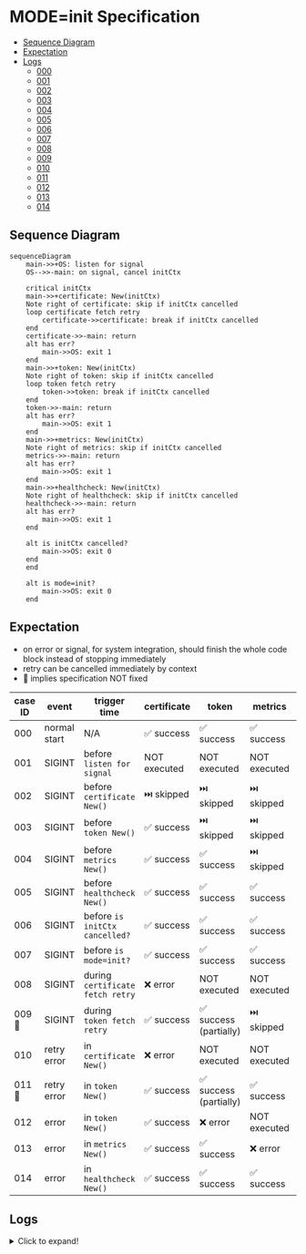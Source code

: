 # MODE=init Specification

- [Sequence Diagram](#sequence-diagram)
- [Expectation](#expectation)
- [Logs](#logs)
  - [000](#000)
  - [001](#001)
  - [002](#002)
  - [003](#003)
  - [004](#004)
  - [005](#005)
  - [006](#006)
  - [007](#007)
  - [008](#008)
  - [009](#009)
  - [010](#010)
  - [011](#011)
  - [012](#012)
  - [013](#013)
  - [014](#014)

## Sequence Diagram

```mermaid
sequenceDiagram
    main->>+OS: listen for signal
    OS-->>-main: on signal, cancel initCtx

    critical initCtx
    main->>+certificate: New(initCtx)
    Note right of certificate: skip if initCtx cancelled
    loop certificate fetch retry
        certificate->>certificate: break if initCtx cancelled
    end
    certificate->>-main: return
    alt has err?
        main->>OS: exit 1
    end
    main->>+token: New(initCtx)
    Note right of token: skip if initCtx cancelled
    loop token fetch retry
        token->>token: break if initCtx cancelled
    end
    token->>-main: return
    alt has err?
        main->>OS: exit 1
    end
    main->>+metrics: New(initCtx)
    Note right of metrics: skip if initCtx cancelled
    metrics->>-main: return
    alt has err?
        main->>OS: exit 1
    end
    main->>+healthcheck: New(initCtx)
    Note right of healthcheck: skip if initCtx cancelled
    healthcheck->>-main: return
    alt has err?
        main->>OS: exit 1
    end

    alt is initCtx cancelled?
        main->>OS: exit 0
    end
    end

    alt is mode=init?
        main->>OS: exit 0
    end
```

## Expectation



- on error or signal, for system integration, should finish the whole code block instead of stopping immediately
- retry can be cancelled immediately by context
- 🌟 implies specification NOT fixed



| case ID | event        | trigger time                     | certificate  | token                 | metrics      | healthcheck  | exit code |
| ------- | ------------ | -------------------------------- | ------------ | --------------------- | ------------ | ------------ | --------- |
| 000     | normal start | N/A                              | ✅ success    | ✅ success             | ✅ success    | ✅ success    | 0         |
| 001     | SIGINT       | before `listen for signal`       | NOT executed | NOT executed          | NOT executed | NOT executed | 2         |
| 002     | SIGINT       | before `certificate New()`       | ⏭️ skipped    | ⏭️ skipped             | ⏭️ skipped    | ⏭️ skipped    | 0         |
| 003     | SIGINT       | before `token New()`             | ✅ success    | ⏭️ skipped             | ⏭️ skipped    | ⏭️ skipped    | 0         |
| 004     | SIGINT       | before `metrics New()`           | ✅ success    | ✅ success             | ⏭️ skipped    | ⏭️ skipped    | 0         |
| 005     | SIGINT       | before `healthcheck New()`       | ✅ success    | ✅ success             | ✅ success    | ⏭️ skipped    | 0         |
| 006     | SIGINT       | before `is initCtx cancelled?`   | ✅ success    | ✅ success             | ✅ success    | ✅ success    | 0         |
| 007     | SIGINT       | before `is mode=init?`           | ✅ success    | ✅ success             | ✅ success    | ✅ success    | 0         |
| 008     | SIGINT       | during `certificate fetch retry` | ❌ error      | NOT executed          | NOT executed | NOT executed | 1         |
| 009 🌟   | SIGINT       | during `token fetch retry`       | ✅ success    | ✅ success (partially) | ⏭️ skipped    | ⏭️ skipped    | 0         |
| 010     | retry error  | in  `certificate New()`          | ❌ error      | NOT executed          | NOT executed | NOT executed | 1         |
| 011 🌟   | retry error  | in  `token New()`                | ✅ success    | ✅ success (partially) | ✅ success    | ✅ success    | 0         |
| 012     | error        | in  `token New()`                | ✅ success    | ❌ error               | NOT executed | NOT executed | 1         |
| 013     | error        | in  `metrics New()`              | ✅ success    | ✅ success             | ❌ error      | NOT executed | 1         |
| 014     | error        | in  `healthcheck New()`          | ✅ success    | ✅ success             | ✅ success    | ❌ error      | 1         |

## Logs

<details>
<summary>Click to expand!</summary>

### 000

```text
...
INFO[2024-03-14T00:09:43+09:00] [New Role Certificate] Subject: CN=user.wfan.provider:role.dummy-role,OU=Athenz,O=,ST=,C=US, Issuer: CN=YPKI Signed Athenz CA,OU=Athenz,O=Yahoo Japan Corporation,ST=Tokyo,C=JP, NotBefore: 2024-03-13 15:09:43 +0000 UTC, NotAfter: 2054-02-06 02:13:43 +0000 UTC, SerialNumber: 1710342583035, DNSNames: [mac.user-wfan-instance.athenz.yahoo.co.jp]
...
INFO[2024-03-14T00:09:43+09:00] [New Access Token] Domain: user.wfan.provider, Role: dummy-role
INFO[2024-03-14T00:09:43+09:00] [New Role Token] Domain: user.wfan.provider, Role: dummy-role
INFO[2024-03-14T00:09:43+09:00] Token server is disabled for init mode: address[:8880]
INFO[2024-03-14T00:09:43+09:00] Metrics exporter is disabled for init mode: address[:9999]
INFO[2024-03-14T00:09:43+09:00] Health check server is disabled for init mode: address[:9998]
INFO[2024-03-14T00:09:43+09:00] Init completed!
Process 95157 has exited with status 0
```

### 001

```text
INFO[2024-03-14T00:35:12+09:00] Starting [athenz-sia] with version [65da743], built on [2024-03-14T00:08:58JST+0900]
...
Process 97566 has exited with status 2
```

### 002

```text
...
INFO[2024-03-14T00:32:06+09:00] Received signal: interrupt
INFO[2024-03-14T00:32:07+09:00] Skipped certificate provider initiation
INFO[2024-03-14T00:32:07+09:00] Skipped token provider initiation
INFO[2024-03-14T00:32:07+09:00] Skipped metrics exporter initiation
INFO[2024-03-14T00:32:07+09:00] Skipped health check initiation
INFO[2024-03-14T00:32:07+09:00] Init stopped by cause: received signal: interrupt
Process 96346 has exited with status 0
```

### 003

```text
...
INFO[2024-03-14T00:29:23+09:00] Certificate provisioning is disabled with empty options: provider service[]
...
INFO[2024-03-14T00:29:23+09:00] Received signal: interrupt
...
INFO[2024-03-14T00:29:23+09:00] [New Role Certificate] Subject: CN=user.wfan.provider:role.dummy-role,OU=Athenz,O=,ST=,C=US, Issuer: CN=YPKI Signed Athenz CA,OU=Athenz,O=Yahoo Japan Corporation,ST=Tokyo,C=JP, NotBefore: 2024-03-13 15:29:23 +0000 UTC, NotAfter: 2054-02-06 02:13:23 +0000 UTC, SerialNumber: 1710343763618, DNSNames: [mac.user-wfan-instance.athenz.yahoo.co.jp]
INFO[2024-03-14T00:29:23+09:00] Skipped token provider initiation
INFO[2024-03-14T00:29:23+09:00] Skipped metrics exporter initiation
INFO[2024-03-14T00:29:23+09:00] Skipped health check initiation
INFO[2024-03-14T00:29:23+09:00] Init stopped by cause: received signal: interrupt
Process 95157 has exited with status 0
```

### 004

```text
...
INFO[2024-03-14T00:44:00+09:00] Certificate provisioning is disabled with empty options: provider service[]
...
INFO[2024-03-14T00:44:00+09:00] [New Role Certificate] Subject: CN=user.wfan.provider:role.dummy-role,OU=Athenz,O=,ST=,C=US, Issuer: CN=YPKI Signed Athenz CA,OU=Athenz,O=Yahoo Japan Corporation,ST=Tokyo,C=JP, NotBefore: 2024-03-13 15:44:00 +0000 UTC, NotAfter: 2054-02-06 02:14:00 +0000 UTC, SerialNumber: 1710344640182, DNSNames: [mac.user-wfan-instance.athenz.yahoo.co.jp]
INFO[2024-03-14T00:44:00+09:00] Create ZTS client to fetch tokens: ...
...
INFO[2024-03-14T00:44:00+09:00] Received signal: interrupt
...
INFO[2024-03-14T00:44:00+09:00] [New Access Token] Domain: user.wfan.provider, Role: dummy-role
INFO[2024-03-14T00:44:00+09:00] [New Role Token] Domain: user.wfan.provider, Role: dummy-role
INFO[2024-03-14T00:44:00+09:00] Token server is disabled for init mode: address[:8880]
INFO[2024-03-14T00:44:00+09:00] Skipped metrics exporter initiation
INFO[2024-03-14T00:44:00+09:00] Skipped health check initiation
INFO[2024-03-14T00:44:00+09:00] Init stopped by cause: received signal: interrupt
Process 1414 has exited with status 0
```

### 005

```text
...
INFO[2024-03-14T00:49:01+09:00] Token server is disabled for init mode: address[:8880]
INFO[2024-03-14T00:49:01+09:00] Metrics exporter is disabled for init mode: address[:9999]
INFO[2024-03-14T00:49:01+09:00] Received signal: interrupt
INFO[2024-03-14T00:49:02+09:00] Skipped health check initiation
INFO[2024-03-14T00:49:02+09:00] Init stopped by cause: received signal: interrupt
Process 3637 has exited with status 0
```

### 006

```text
...
INFO[2024-03-14T00:50:12+09:00] Token server is disabled for init mode: address[:8880]
INFO[2024-03-14T00:50:12+09:00] Metrics exporter is disabled for init mode: address[:9999]
INFO[2024-03-14T00:50:12+09:00] Health check server is disabled for init mode: address[:9998]
INFO[2024-03-14T00:50:12+09:00] Received signal: interrupt
INFO[2024-03-14T00:50:13+09:00] Init stopped by cause: received signal: interrupt
Process 4811 has exited with status 0
```

### 007

```text
...
INFO[2024-03-14T00:55:25+09:00] Token server is disabled for init mode: address[:8880]
INFO[2024-03-14T00:55:25+09:00] Metrics exporter is disabled for init mode: address[:9999]
INFO[2024-03-14T00:55:25+09:00] Health check server is disabled for init mode: address[:9998]
INFO[2024-03-14T00:55:25+09:00] Received signal: interrupt
INFO[2024-03-14T00:55:26+09:00] Init completed!
Process 5378 has exited with status 0
```

### 008

```text
...
WARNING[2024-03-14T00:59:25+09:00] Error while requesting x509 role certificate to identity provider: PostRoleCertificateRequest failed for principal[user.wfan.instance.mac] to get Role Subject CommonName[user.wfan.provider:role.retry], err: 403 postrolecertificaterequestext: principal user.wfan.instance.mac is not included in the requested role(s) in domain user.wfan.provider
ERROR[2024-03-14T00:59:25+09:00] Failed to get initial certificates: PostRoleCertificateRequest failed for principal[user.wfan.instance.mac] to get Role Subject CommonName[user.wfan.provider:role.retry], err: 403 postrolecertificaterequestext: principal user.wfan.instance.mac is not included in the requested role(s) in domain user.wfan.provider. Retrying in 15.698318904s
INFO[2024-03-14T00:59:27+09:00] Received signal: interrupt
ERROR[2024-03-14T00:59:27+09:00] Failed to get initial certificates after multiple retries for init mode: PostRoleCertificateRequest failed for principal[user.wfan.instance.mac] to get Role Subject CommonName[user.wfan.provider:role.retry], err: 403 postrolecertificaterequestext: principal user.wfan.instance.mac is not included in the requested role(s) in domain user.wfan.provider
FATAL[2024-03-14T00:59:27+09:00] Error initiating certificate provider: PostRoleCertificateRequest failed for principal[user.wfan.instance.mac] to get Role Subject CommonName[user.wfan.provider:role.retry], err: 403 postrolecertificaterequestext: principal user.wfan.instance.mac is not included in the requested role(s) in domain user.wfan.provider
Process 5378 has exited with status 1
```

### 009

```text
...
ERROR[2024-03-14T01:04:47+09:00] Failed to refresh tokens: GetRoleToken failed for target [{user.wfan.provider:role.retry,,0,0}], err: 403 getroletoken: principal user.wfan.instance.mac is not included in the requested role(s) in domain user.wfan.provider. Retrying in 29.360055765s
ERROR[2024-03-14T01:04:52+09:00] Failed to refresh tokens: PostAccessTokenRequest failed for target [{user.wfan.provider:role.retry,,0,0}], err: 403 postaccesstokenrequest: principal user.wfan.instance.mac is not included in the requested role(s) in domain user.wfan.provider. Retrying in 18.9653697s
INFO[2024-03-14T01:04:54+09:00] Received signal: interrupt
INFO[2024-03-14T01:04:54+09:00] Token cache updated. accesstoken:success[1],error[1]; roletoken:success[1],error[1]
ERROR[2024-03-14T01:04:54+09:00] Failed to refresh tokens after multiple retries: GetRoleToken failed for target [{user.wfan.provider:role.retry,,0,0}], err: 403 getroletoken: principal user.wfan.instance.mac is not included in the requested role(s) in domain user.wfan.provider
ERROR[2024-03-14T01:04:54+09:00] Failed to refresh tokens after multiple retries: PostAccessTokenRequest failed for target [{user.wfan.provider:role.retry,,0,0}], err: 403 postaccesstokenrequest: principal user.wfan.instance.mac is not included in the requested role(s) in domain user.wfan.provider
INFO[2024-03-14T01:04:54+09:00] [New Access Token] Domain: user.wfan.provider, Role: dummy-role
INFO[2024-03-14T01:04:54+09:00] [New Role Token] Domain: user.wfan.provider, Role: dummy-role
INFO[2024-03-14T01:04:54+09:00] Token server is disabled for init mode: address[:8880]
INFO[2024-03-14T01:04:54+09:00] Skipped metrics exporter initiation
INFO[2024-03-14T01:04:54+09:00] Skipped health check initiation
INFO[2024-03-14T01:04:54+09:00] Init stopped by cause: received signal: interrupt
Process 5378 has exited with status 0
```

### 010

```text
...
WARNING[2024-03-14T01:10:48+09:00] Error while requesting x509 role certificate to identity provider: PostRoleCertificateRequest failed for principal[user.wfan.instance.mac] to get Role Subject CommonName[user.wfan.provider:role.retry], err: 403 postrolecertificaterequestext: principal user.wfan.instance.mac is not included in the requested role(s) in domain user.wfan.provider
ERROR[2024-03-14T01:10:48+09:00] Failed to get initial certificates after multiple retries for init mode: PostRoleCertificateRequest failed for principal[user.wfan.instance.mac] to get Role Subject CommonName[user.wfan.provider:role.retry], err: 403 postrolecertificaterequestext: principal user.wfan.instance.mac is not included in the requested role(s) in domain user.wfan.provider
FATAL[2024-03-14T01:10:48+09:00] Error initiating certificate provider: PostRoleCertificateRequest failed for principal[user.wfan.instance.mac] to get Role Subject CommonName[user.wfan.provider:role.retry], err: 403 postrolecertificaterequestext: principal user.wfan.instance.mac is not included in the requested role(s) in domain user.wfan.provider
Process 5378 has exited with status 1
```

### 011

```text
...
INFO[2024-03-14T01:16:50+09:00] Token cache updated. accesstoken:success[1],error[1]; roletoken:success[1],error[1]
ERROR[2024-03-14T01:16:50+09:00] Failed to refresh tokens after multiple retries: GetRoleToken failed for target [{user.wfan.provider:role.retry,,0,0}], err: 403 getroletoken: principal user.wfan.instance.mac is not included in the requested role(s) in domain user.wfan.provider
ERROR[2024-03-14T01:16:50+09:00] Failed to refresh tokens after multiple retries: PostAccessTokenRequest failed for target [{user.wfan.provider:role.retry,,0,0}], err: 403 postaccesstokenrequest: principal user.wfan.instance.mac is not included in the requested role(s) in domain user.wfan.provider
INFO[2024-03-14T01:16:50+09:00] [New Access Token] Domain: user.wfan.provider, Role: dummy-role
INFO[2024-03-14T01:16:50+09:00] [New Role Token] Domain: user.wfan.provider, Role: dummy-role
INFO[2024-03-14T01:16:50+09:00] Token server is disabled for init mode: address[:8880]
INFO[2024-03-14T01:16:50+09:00] Metrics exporter is disabled for init mode: address[:9999]
INFO[2024-03-14T01:16:50+09:00] Health check server is disabled for init mode: address[:9998]
INFO[2024-03-14T01:16:50+09:00] Init completed!
Process 5378 has exited with status 0
```

### 012

```text
...
INFO[2024-03-14T01:20:10+09:00] [New Access Token] Domain: user.wfan.provider, Role: dummy-role
INFO[2024-03-14T01:20:10+09:00] [New Role Token] Domain: user.wfan.provider, Role: dummy-role
FATAL[2024-03-14T01:20:10+09:00] Error initiating token provider: test error
Process 23905 has exited with status 1
```

### 013

```text
...
INFO[2024-03-14T01:21:27+09:00] Token server is disabled for init mode: address[:8880]
FATAL[2024-03-14T01:21:27+09:00] Error initiating metrics exporter: test error
Process 24533 has exited with status 1
```

### 014

```text
...
INFO[2024-03-14T01:23:13+09:00] Token server is disabled for init mode: address[:8880]
INFO[2024-03-14T01:23:13+09:00] Metrics exporter is disabled for init mode: address[:9999]
FATAL[2024-03-14T01:23:13+09:00] Error initiating health check: test error
Process 25220 has exited with status 1
```
</details>
